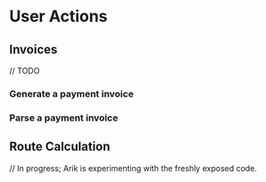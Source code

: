 # User Actions

## Invoices

// TODO

### Generate a payment invoice

### Parse a payment invoice

## Route Calculation

// In progress; Arik is experimenting with the freshly exposed code.

